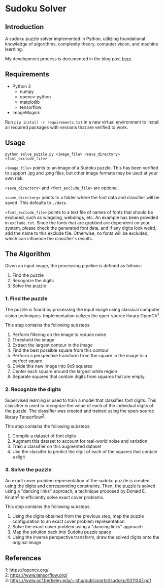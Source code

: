 # Sudoku Solver

## Introduction
A sudoku puzzle solver implemented in Python, utilizing foundational knowledge of algorithms, complexity theory, computer vision, and machine learning.

My development process is documented in the blog post [here](https://alexoshin.github.io/posts/sudoku-solver/).

## Requirements
* Python 3
    * numpy
    * opencv-python
    * matplotlib
    * tensorflow
* ImageMagick

Run ```pip install -r requirements.txt``` in a new virtual environment to install all required packages with versions that are verified to work.

## Usage

```python solve_puzzle.py <image_file> <save_directory> <font_exclude_file>```

```<image_file>``` points to an image of a Sudoku puzzle. This has been verified to support .jpg and .png files, but other image formats may be used at your own risk.

```<save_directory>``` and ```<font_exclude_file>``` are optional.

```<save_directory>``` points to a folder where the font data and classifier will be saved. This defaults to ```./data```.

```<font_exclude_file>``` points to a text file of names of fonts that should be excluded, such as wingding, webdings, etc. An example has been provided in ```exclude.txt```. Since the fonts that are grabbed are dependent on your system, please check the generated font data, and if any digits look weird, add the name to this exclude file. Otherwise, no fonts will be excluded, which can influence the classifier's results.

## The Algorithm

Given an input image, the processing pipeline is defined as follows:
1. Find the puzzle
2. Recognize the digits
3. Solve the puzzle

### 1. Find the puzzle
The puzzle is found by processing the input image using classical computer vision techniques.  Implementation utilizes the open-source library OpenCV<sup>[1](#opencv)</sup>.

This step contains the following substeps:

1. Perform filtering on the image to reduce noise
2. Threshold the image
3. Extract the largest contour in the image
4. Find the best possible square from this contour
5. Perform a perspective transform from the square in the image to a perfect square
6. Divide this new image into 9x9 squares
7. Center each square around the largest white region
8. Separate squares that contain digits from squares that are empty

### 2. Recognize the digits
Supervised learning is used to train a model that classifies font digits. This classifier is used to recognize the value of each of the individual digits of the puzzle. The classifier was created and trained using the open-source library Tensorflow<sup>[2](#tensorflow)</sup>.

This step contains the following substeps:

1. Compile a dataset of font digits
2. Augment this dataset to account for real-world noise and variation
3. Train a classifier on this augmented dataset
4. Use the classifer to predict the digit of each of the squares that contain a digit

### 3. Solve the puzzle
An exact cover problem representation of the sudoku puzzle is created using the digits and corresponding constraints. Then, the puzzle is solved using a "dancing links" approach, a technique proposed by Donald E. Knuth<sup>[3](#knuth)</sup> to efficiently solve exact cover problems.

This step contains the following substeps:

1. Using the digits obtained from the previous step, map the puzzle configuration to an exact cover problem representation
2. Solve the exact cover problem using a "dancing links" approach
3. Map the solution back into Sudoku puzzle space
3. Using the inverse perspective transform, draw the solved digits onto the original image

## References
<a name="opencv">1</a>: https://opencv.org/  
<a name="tensorflow">2</a>: https://www.tensorflow.org/  
<a name="knuth">3</a>: https://www.ocf.berkeley.edu/~jchu/publicportal/sudoku/0011047.pdf  
